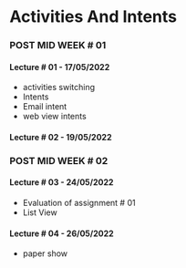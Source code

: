# Activities And Intents
### POST MID WEEK # 01
#### Lecture # 01 - 17/05/2022
* activities switching
* Intents
* Email intent
* web view intents
#### Lecture # 02 - 19/05/2022

### POST MID WEEK # 02

#### Lecture # 03 - 24/05/2022
* Evaluation of assignment # 01 
* List View
#### Lecture # 04 - 26/05/2022
* paper show
